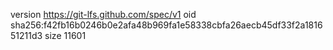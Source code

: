 version https://git-lfs.github.com/spec/v1
oid sha256:f42fb16b0246b0e2afa48b969fa1e58338cbfa26aecb45df33f2a181651211d3
size 11601
